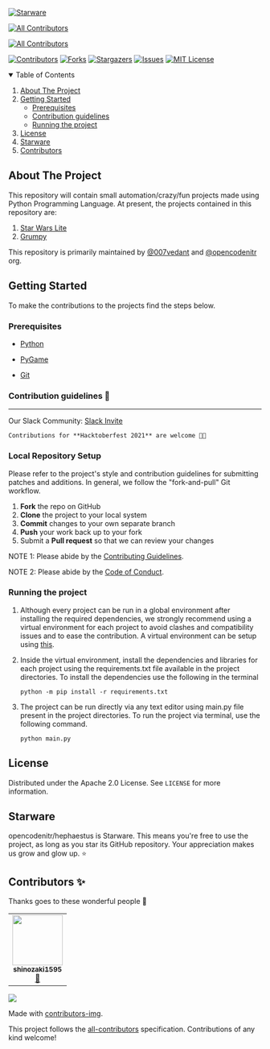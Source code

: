 [![Starware](https://img.shields.io/badge/Starware-⭐-black?labelColor=f9b00d)](https://github.com/zepfietje/starware)
<!-- ALL-CONTRIBUTORS-BADGE:START - Do not remove or modify this section -->
[![All Contributors](https://img.shields.io/badge/all_contributors-1-orange.svg?style=flat-square)](#contributors-)
<!-- ALL-CONTRIBUTORS-BADGE:END -->

<!-- ALL-CONTRIBUTORS-BADGE:START - Do not remove or modify this section -->
[![All Contributors](https://img.shields.io/badge/all_contributors-12-orange.svg?style=flat-square)](#contributors-)
<!-- ALL-CONTRIBUTORS-BADGE:END -->

[![Contributors][contributors-shield]][contributors-url]
[![Forks][forks-shield]][forks-url]
[![Stargazers][stars-shield]][stars-url]
[![Issues][issues-shield]][issues-url]
[![MIT License][license-shield]][license-url]


<!-- TABLE OF CONTENTS -->
<details open="open">
  <summary>Table of Contents</summary>
  <ol>
    <li>
      <a href="#about-the-project">About The Project</a>
      <ul>
      </ul>
    </li>
    <li>
      <a href="#getting-started">Getting Started</a>
      <ul>
        <li><a href="#prerequisites">Prerequisites</a></li>
        <li><a href="#contribution-guidlines">Contribution guidelines</a></li>
        <li><a href="#running-the-project">Running the project</a></li>
      </ul>
    </li>
    <li><a href="#license">License</a></li>
    <li><a href="#starware">Starware</a></li>
    <li><a href="#contributors">Contributors</a></li>
  </ol>
</details>

## About The Project

This repository will contain small automation/crazy/fun projects made using Python Programming Language. At present, the projects contained in this repository are:
  1. [Star Wars Lite](https://github.com/opencodenitr/hephaestus/tree/main/Star%20Wars%20Lite)
  2. [Grumpy](https://github.com/007vedant/hephaestus/tree/main/Grumpy)


This repository is primarily maintained by [@007vedant](https://github.com/007vedant) and [@opencodenitr](https://github.com/opencodenitr) org.
 

## Getting Started

To make the contributions to the projects find the steps below.

### Prerequisites

- [Python](https://docs.python.org/3/)

- [PyGame](https://www.pygame.org/docs/)

- [Git](https://git-scm.com/doc)

### Contribution guidelines 🎃

---

Our Slack Community: [Slack Invite](http://bit.ly/NITRDevs) <br>

`Contributions for **Hacktoberfest 2021** are welcome 🎉🎉`

### Local Repository Setup

Please refer to the project's style and contribution guidelines for submitting patches and additions. In general, we follow the "fork-and-pull" Git workflow.

1.  **Fork** the repo on GitHub
2.  **Clone** the project to your local system
3.  **Commit** changes to your own separate branch
4.  **Push** your work back up to your fork
5.  Submit a **Pull request** so that we can review your changes

NOTE 1: Please abide by the [Contributing Guidelines](https://github.com/dscnitrourkela/project-guava-web/blob/master/CONTRIBUTING.md).

NOTE 2: Please abide by the [Code of Conduct](https://github.com/007vedant/hephaestus/blob/main/Code_Of_Conduct.md).

### Running the project
1. Although every project can be run in a global environment after installing the required dependencies, we strongly recommend using a virtual environment for each project to avoid clashes and compatibility issues and to ease the contribution. A virtual environment can be setup using [this](https://www.youtube.com/watch?v=APOPm01BVrk).

2. Inside the virtual environment, install the dependencies and libraries for each project using the requirements.txt file available in the project directories. To install the dependencies use the following in the terminal

    `python -m pip install -r requirements.txt`

3. The project can be run directly via any text editor using main.py file present in the project directories. To run the project via terminal, use the following command.

    `python main.py`

## License

Distributed under the Apache 2.0 License. See `LICENSE` for more information.

## Starware

opencodenitr/hephaestus is Starware.
This means you're free to use the project, as long as you star its GitHub repository.
Your appreciation makes us grow and glow up. ⭐

## Contributors ✨

Thanks goes to these wonderful people 🥇
<!-- ALL-CONTRIBUTORS-LIST:START - Do not remove or modify this section -->
<!-- prettier-ignore-start -->
<!-- markdownlint-disable -->
<table>
  <tr>
    <td align="center"><a href="https://github.com/shinozaki1595"><img src="https://avatars.githubusercontent.com/u/56308301?v=4?s=100" width="100px;" alt=""/><br /><sub><b>shinozaki1595</b></sub></a><br /><a href="#design-shinozaki1595" title="Design">🎨</a></td>
  </tr>
</table>

<!-- markdownlint-restore -->
<!-- prettier-ignore-end -->

<!-- ALL-CONTRIBUTORS-LIST:END -->

<a href="https://github.com/opencodenitr/hephaestus/graphs/contributors">
  <img src="https://contrib.rocks/image?repo=opencodenitr/hephaestus" />
</a>

Made with [contributors-img](https://contrib.rocks).

<!-- markdownlint-restore -->
<!-- prettier-ignore-end -->

<!-- ALL-CONTRIBUTORS-LIST:END -->

This project follows the [all-contributors](https://github.com/all-contributors/all-contributors) specification. Contributions of any kind welcome!

<!-- MARKDOWN LINKS & IMAGES -->
<!-- https://www.markdownguide.org/basic-syntax/#reference-style-links -->

[contributors-shield]: https://img.shields.io/github/contributors/opencodenitr/hephaestus?style=for-the-badge
[contributors-url]: https://github.com/opencodenitr/hephaestus/graphs/contributors
[forks-shield]: https://img.shields.io/github/forks/opencodenitr/hephaestus?style=for-the-badge
[forks-url]: https://github.com/opencodenitr/hephaestus/network/members
[stars-shield]: https://img.shields.io/github/stars/opencodenitr/hephaestus?style=for-the-badge
[stars-url]: https://github.com/opencodenitr/hephaestus/stargazers
[issues-shield]: https://img.shields.io/github/issues/opencodenitr/hephaestus?style=for-the-badge
[issues-url]: https://github.com/opencodenitr/hephaestus/issues
[license-shield]: https://img.shields.io/github/license/opencodenitr/hephaestus?style=for-the-badge
[license-url]: https://github.com/opencodenitr/hephaestus/blob/main/LICENSE
